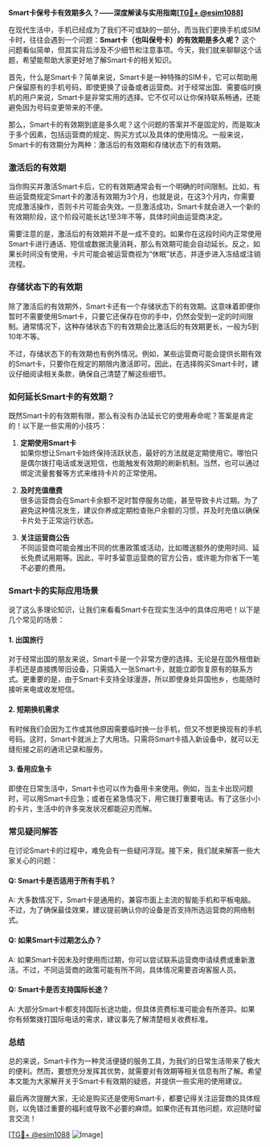 **Smart卡保号卡有效期多久？——深度解读与实用指南[[TG💪+ @esim1088](https://t.me/s/esim1088)]**

在现代生活中，手机已经成为了我们不可或缺的一部分。而当我们更换手机或SIM卡时，往往会遇到一个问题：**Smart卡（也叫保号卡）的有效期是多久呢？** 这个问题看似简单，但其实背后涉及不少细节和注意事项。今天，我们就来聊聊这个话题，希望能帮助大家更好地了解Smart卡的相关知识。

首先，什么是Smart卡？简单来说，Smart卡是一种特殊的SIM卡，它可以帮助用户保留原有的手机号码，即使更换了设备或者运营商。对于经常出国、需要临时换机的用户来说，Smart卡是非常实用的选择。它不仅可以让你保持联系畅通，还能避免因为号码变更带来的不便。

那么，Smart卡的有效期到底是多久呢？这个问题的答案并不是固定的，而是取决于多个因素，包括运营商的规定、购买方式以及具体的使用情况。一般来说，Smart卡的有效期分为两种：激活后的有效期和存储状态下的有效期。

### **激活后的有效期**

当你购买并激活Smart卡后，它的有效期通常会有一个明确的时间限制。比如，有些运营商规定Smart卡的激活有效期为3个月，也就是说，在这3个月内，你需要完成激活操作，否则卡片可能会失效。一旦激活成功，Smart卡就会进入一个新的有效期阶段，这个阶段可能长达1至3年不等，具体时间由运营商决定。

需要注意的是，激活后的有效期并不是一成不变的。如果你在这段时间内正常使用Smart卡进行通话、短信或数据流量消耗，那么有效期可能会自动延长。反之，如果长时间没有使用，卡片可能会被运营商视为“休眠”状态，并逐步进入冻结或注销流程。

### **存储状态下的有效期**

除了激活后的有效期外，Smart卡还有一个存储状态下的有效期。这意味着即便你暂时不需要使用Smart卡，只要它还保存在你的手中，仍然会受到一定的时间限制。通常情况下，这种存储状态下的有效期会比激活后的有效期更长，一般为5到10年不等。

不过，存储状态下的有效期也有例外情况。例如，某些运营商可能会提供长期有效的Smart卡，只要你在规定的期限内激活即可。因此，在选择购买Smart卡时，建议仔细阅读相关条款，确保自己清楚了解这些细节。

### **如何延长Smart卡的有效期？**

既然Smart卡的有效期有限，那么有没有办法延长它的使用寿命呢？答案是肯定的！以下是一些实用的小技巧：

1. **定期使用Smart卡**  
   如果你想让Smart卡始终保持活跃状态，最好的方法就是定期使用它。哪怕只是偶尔拨打电话或发送短信，也能触发有效期的刷新机制。当然，也可以通过绑定流量套餐等方式来维持卡片的正常使用。

2. **及时充值缴费**  
   很多运营商会在Smart卡余额不足时暂停服务功能，甚至导致卡片过期。为了避免这种情况发生，建议你养成定期检查账户余额的习惯，并及时充值以确保卡片处于正常运行状态。

3. **关注运营商公告**  
   不同运营商可能会推出不同的优惠政策或活动，比如赠送额外的使用时间、延长免费试用期等。因此，平时多留意运营商的官方公告，或许能为你省下一笔不必要的费用。

### **Smart卡的实际应用场景**

说了这么多理论知识，让我们来看看Smart卡在现实生活中的具体应用吧！以下是几个常见的场景：

#### **1. 出国旅行**
对于经常出国的朋友来说，Smart卡是一个非常方便的选择。无论是在国外租借新手机还是直接携带旧设备，只需插入一张Smart卡，就能立即恢复原有的联系方式。更重要的是，由于Smart卡支持全球漫游，所以即使身处异国他乡，也能随时接听来电或收发短信。

#### **2. 短期换机需求**
有时候我们会因为工作或其他原因需要临时换一台手机，但又不想更换现有的手机号码。这时，Smart卡就派上了大用场。只需将Smart卡插入新设备中，就可以无缝衔接之前的通讯记录和服务。

#### **3. 备用应急卡**
即使在日常生活中，Smart卡也可以作为备用卡来使用。例如，当主卡出现问题时，可以用Smart卡应急；或者在紧急情况下，用它拨打重要电话。有了这张小小的卡片，生活中的许多突发状况都能迎刃而解。

### **常见疑问解答**

在讨论Smart卡的过程中，难免会有一些疑问浮现。接下来，我们就来解答一些大家关心的问题：

#### **Q: Smart卡是否适用于所有手机？**
A: 大多数情况下，Smart卡是通用的，兼容市面上主流的智能手机和平板电脑。不过，为了确保最佳效果，建议提前确认你的设备是否支持所选运营商的网络制式。

#### **Q: 如果Smart卡过期怎么办？**
A: 如果Smart卡因未及时使用而过期，你可以尝试联系运营商申请续费或重新激活。不过，不同运营商的政策可能有所不同，具体情况需要咨询客服人员。

#### **Q: Smart卡是否支持国际长途？**
A: 大部分Smart卡都支持国际长途功能，但具体资费标准可能会有所差异。如果你有频繁拨打国际电话的需求，建议事先了解清楚相关收费标准。

### **总结**

总的来说，Smart卡作为一种灵活便捷的服务工具，为我们的日常生活带来了极大的便利。然而，要想充分发挥其优势，就需要对有效期等相关信息有所了解。希望本文能为大家解开关于Smart卡有效期的疑惑，并提供一些实用的使用建议。

最后再次提醒大家，无论是购买还是使用Smart卡，都要记得关注运营商的具体规则，以免错过重要的福利或导致不必要的麻烦。如果你还有其他问题，欢迎随时留言交流！

[[TG💪+ @esim1088](https://t.me/s/esim1088) ![Image](https://i.postimg.cc/4NQfJmqS/Snipaste-2025-05-13-00-14-12.png)]